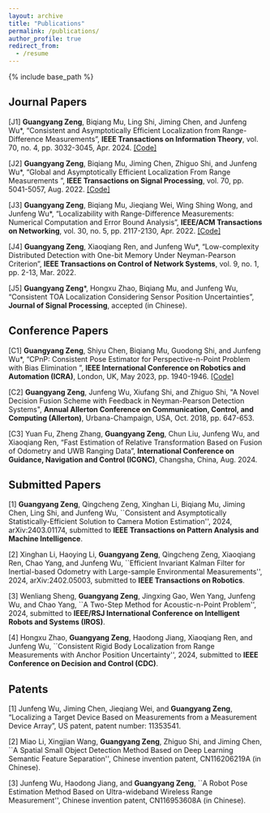 ```yaml
---
layout: archive
title: "Publications"
permalink: /publications/
author_profile: true
redirect_from:
  - /resume
---
```


{% include base_path %}

## Journal Papers

[J1] **Guangyang Zeng**, Biqiang Mu, Ling Shi, Jiming Chen, and Junfeng Wu*, “Consistent and Asymptotically Efficient Localization from Range-Difference Measurements”, **IEEE Transactions on Information Theory**, vol. 70, no. 4, pp. 3032-3045, Apr. 2024. [[Code]](/files/Asymptotically_optimal_TDOA_localization.zip)

[J2] **Guangyang Zeng**, Biqiang Mu, Jiming Chen, Zhiguo Shi, and Junfeng Wu*, “Global and Asymptotically Efficient Localization From Range Measurements
”, **IEEE Transactions on Signal Processing**, vol. 70, pp. 5041-5057, Aug. 2022. [[Code]](/files/Asymptotically_optimal_TOA_localization.zip)

[J3] **Guangyang Zeng**, Biqiang Mu, Jieqiang Wei, Wing Shing Wong, and Junfeng Wu*, “Localizability with Range-Difference
Measurements: Numerical Computation and Error Bound Analysis”, **IEEE/ACM Transactions on Networking**, vol. 30, no. 5, pp. 2117-2130, Apr. 2022. [[Code]](/files/CLSsolver.zip)

[J4] **Guangyang Zeng**, Xiaoqiang Ren, and Junfeng Wu*, “Low-complexity Distributed Detection with
One-bit Memory Under Neyman-Pearson Criterion”, **IEEE Transactions on Control of Network Systems**, vol. 9, no. 1, pp. 2-13, Mar. 2022.

[J5] **Guangyang Zeng***, Hongxu Zhao, Biqiang Mu, and Junfeng Wu, “Consistent TOA Localization Considering Sensor Position Uncertainties”, **Journal of Signal Processing**, accepted (in Chinese).

## Conference Papers

[C1] **Guangyang Zeng**, Shiyu Chen, Biqiang Mu, Guodong Shi, and Junfeng Wu*, “CPnP: Consistent Pose Estimator for Perspective-n-Point Problem with Bias Elimination
”, **IEEE International Conference on Robotics and Automation (ICRA)**, London, UK, May 2023, pp. 1940-1946. [[Code]](https://github.com/SLAMLab-CUHKSZ/CPnP-A-Consistent-PnP-Solver)

[C2] **Guangyang Zeng**, Junfeng Wu, Xiufang Shi, and Zhiguo Shi, "A Novel Decision Fusion Scheme with
Feedback in Neyman-Pearson Detection Systems", **Annual Allerton Conference on Communication,
Control, and Computing (Allerton)**, Urbana-Champaign, USA, Oct. 2018, pp. 647-653.

[C3] Yuan Fu, Zheng Zhang, **Guangyang Zeng**, Chun Liu, Junfeng Wu, and Xiaoqiang Ren, “Fast Estimation of Relative Transformation Based on Fusion of Odometry and UWB Ranging Data”, **International Conference on Guidance, Navigation and Control (ICGNC)**, Changsha, China, Aug. 2024.

## Submitted Papers

[1] **Guangyang Zeng**, Qingcheng Zeng, Xinghan Li, Biqiang Mu, Jiming Chen, Ling Shi, and Junfeng Wu, ``Consistent and Asymptotically Statistically-Efficient Solution to Camera Motion Estimation'', 2024, arXiv:2403.01174, submitted to **IEEE Transactions on Pattern Analysis and Machine Intelligence**.
	
[2] Xinghan Li, Haoying Li, **Guangyang Zeng**, Qingcheng Zeng, Xiaoqiang Ren, Chao Yang, and Junfeng Wu, ``Efficient Invariant Kalman Filter for Inertial-based Odometry with Large-sample Environmental Measurements'', 2024, arXiv:2402.05003, submitted to **IEEE Transactions on Robotics**.
	
[3] Wenliang Sheng, **Guangyang Zeng**, Jingxing Gao, Wen Yang, Junfeng Wu, and Chao Yang, ``A Two-Step Method for Acoustic-n-Point Problem'', 2024, submitted to **IEEE/RSJ International Conference on Intelligent Robots and Systems (IROS)**.
	
[4] Hongxu Zhao, **Guangyang Zeng**, Haodong Jiang, Xiaoqiang Ren, and Junfeng Wu, ``Consistent Rigid Body Localization from Range Measurements with Anchor Position Uncertainty'', 2024, submitted to **IEEE Conference on Decision and Control (CDC)**.



## Patents

[1] Junfeng Wu, Jiming Chen, Jieqiang Wei, and **Guangyang Zeng**, “Localizing a Target Device Based on Measurements from a Measurement Device Array”, US patent, patent number: 11353541.

[2] Miao Li, Xingjian Wang, **Guangyang Zeng**, Zhiguo Shi, and Jiming Chen, ``A Spatial Small Object Detection Method Based on Deep Learning Semantic Feature Separation'', Chinese invention patent, CN116206219A (in Chinese).

[3] Junfeng Wu, Haodong Jiang, and **Guangyang Zeng**, ``A Robot Pose Estimation Method Based on Ultra-wideband Wireless Range Measurement'', Chinese invention patent, CN116953608A (in Chinese).
